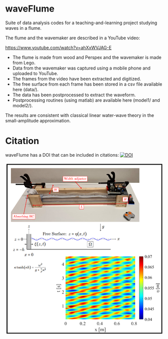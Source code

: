 # waveFlume

Suite of data analysis codes for a teaching-and-learning project studying waves in a flume.



The flume and the wavemaker are described in a YouTube video:



https://www.youtube.com/watch?v=ahXxWVJAG-E



* The flume is made from wood and Perspex and the wavemaker is made from Lego.
* Data from the wavemaker was captured using a mobile phone and uploaded to YouTube.
* The frames from the video have been extracted and digitized.
* The free surface from each frame has been stored in a csv file available here (data/).
* The data has been postprocessed to extract the waveform.
* Postprocessing routines (using matlab) are available here (model1/ and model2/).



The results are consistent with classical linear water-wave theory in the small-amplitude approximation.

# Citation

waveFlume has a DOI that can be included in citations: [![DOI](https://zenodo.org/badge/1019618859.svg)](https://doi.org/10.5281/zenodo.15920447)

![Cartoon](cartoon.png)




